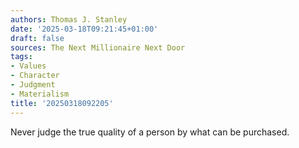 ```yaml
---
authors: Thomas J. Stanley
date: '2025-03-18T09:21:45+01:00'
draft: false
sources: The Next Millionaire Next Door
tags:
- Values
- Character
- Judgment
- Materialism
title: '20250318092205'
---
```


Never judge the true quality of a person by what can be purchased.